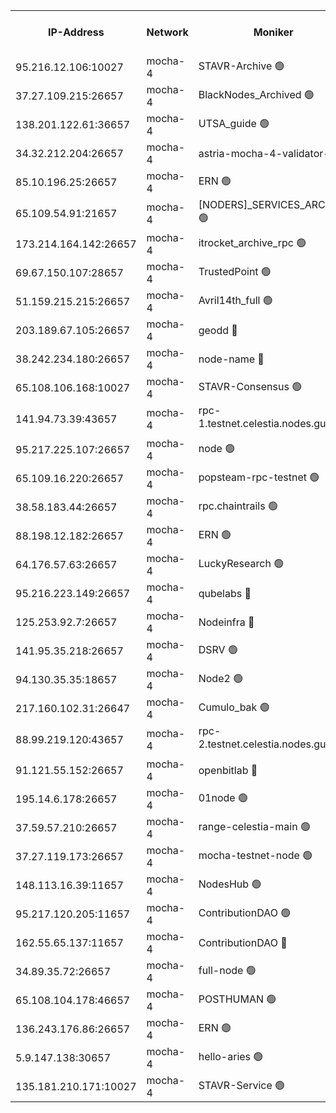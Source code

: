 


<table><tr><th>IP-Address</th><th>Network</th><th>Moniker</th><th>Latest Block Height</th><th>Earliest Block Height</th><th>Catching Up</th><th>Tx Index</th><th>Voting Power</th><th>Scan Time</th></tr><tr><td>95.216.12.106:10027</td><td>mocha-4</td><td>STAVR-Archive 🟢</td><td>2835812</td><td>1</td><td>False</td><td>on</td><td>0</td><td>2024-10-03T03:27:37.090415707UTC</td></tr><tr><td>37.27.109.215:26657</td><td>mocha-4</td><td>BlackNodes_Archived 🟢</td><td>2835813</td><td>1</td><td>False</td><td>off</td><td>0</td><td>2024-10-03T03:27:41.558115811UTC</td></tr><tr><td>138.201.122.61:36657</td><td>mocha-4</td><td>UTSA_guide 🟢</td><td>2835813</td><td>1</td><td>False</td><td>on</td><td>0</td><td>2024-10-03T03:27:43.927340316UTC</td></tr><tr><td>34.32.212.204:26657</td><td>mocha-4</td><td>astria-mocha-4-validator-1 🔴</td><td>2835813</td><td>1</td><td>False</td><td>on</td><td>10509044</td><td>2024-10-03T03:27:44.319387668UTC</td></tr><tr><td>85.10.196.25:26657</td><td>mocha-4</td><td>ERN 🟢</td><td>2835813</td><td>1</td><td>False</td><td>off</td><td>0</td><td>2024-10-03T03:27:50.887718451UTC</td></tr><tr><td>65.109.54.91:21657</td><td>mocha-4</td><td>[NODERS]_SERVICES_ARCHIVE 🟢</td><td>2835816</td><td>1</td><td>False</td><td>on</td><td>0</td><td>2024-10-03T03:28:22.610244747UTC</td></tr><tr><td>173.214.164.142:26657</td><td>mocha-4</td><td>itrocket_archive_rpc 🟢</td><td>2835817</td><td>1</td><td>False</td><td>on</td><td>0</td><td>2024-10-03T03:28:37.944986535UTC</td></tr><tr><td>69.67.150.107:28657</td><td>mocha-4</td><td>TrustedPoint 🟢</td><td>2835818</td><td>1</td><td>False</td><td>on</td><td>0</td><td>2024-10-03T03:28:51.354425982UTC</td></tr><tr><td>51.159.215.215:26657</td><td>mocha-4</td><td>Avril14th_full 🟢</td><td>2835821</td><td>1</td><td>False</td><td>on</td><td>0</td><td>2024-10-03T03:29:17.793029119UTC</td></tr><tr><td>203.189.67.105:26657</td><td>mocha-4</td><td>geodd 🔴</td><td>2835821</td><td>1</td><td>False</td><td>on</td><td>100119</td><td>2024-10-03T03:29:22.877039522UTC</td></tr><tr><td>38.242.234.180:26657</td><td>mocha-4</td><td>node-name 🔴</td><td>2835822</td><td>1</td><td>False</td><td>off</td><td>4051757</td><td>2024-10-03T03:29:29.637282177UTC</td></tr><tr><td>65.108.106.168:10027</td><td>mocha-4</td><td>STAVR-Consensus 🟢</td><td>2835823</td><td>1</td><td>False</td><td>on</td><td>0</td><td>2024-10-03T03:29:47.638418497UTC</td></tr><tr><td>141.94.73.39:43657</td><td>mocha-4</td><td>rpc-1.testnet.celestia.nodes.guru 🟢</td><td>2835824</td><td>1</td><td>False</td><td>off</td><td>0</td><td>2024-10-03T03:29:54.903521466UTC</td></tr><tr><td>95.217.225.107:26657</td><td>mocha-4</td><td>node 🟢</td><td>2835824</td><td>1</td><td>False</td><td>on</td><td>0</td><td>2024-10-03T03:30:04.689312717UTC</td></tr><tr><td>65.109.16.220:26657</td><td>mocha-4</td><td>popsteam-rpc-testnet 🟢</td><td>2835826</td><td>1</td><td>False</td><td>on</td><td>0</td><td>2024-10-03T03:30:24.576029720UTC</td></tr><tr><td>38.58.183.44:26657</td><td>mocha-4</td><td>rpc.chaintrails 🟢</td><td>2835827</td><td>1</td><td>False</td><td>on</td><td>0</td><td>2024-10-03T03:30:31.824384565UTC</td></tr><tr><td>88.198.12.182:26657</td><td>mocha-4</td><td>ERN 🟢</td><td>2835827</td><td>1</td><td>False</td><td>off</td><td>0</td><td>2024-10-03T03:30:40.363029686UTC</td></tr><tr><td>64.176.57.63:26657</td><td>mocha-4</td><td>LuckyResearch 🟢</td><td>2835815</td><td>1582001</td><td>False</td><td>off</td><td>0</td><td>2024-10-03T03:28:07.809151581UTC</td></tr><tr><td>95.216.223.149:26657</td><td>mocha-4</td><td>qubelabs 🔴</td><td>2835828</td><td>1917526</td><td>False</td><td>on</td><td>64651386</td><td>2024-10-03T03:30:42.861052070UTC</td></tr><tr><td>125.253.92.7:26657</td><td>mocha-4</td><td>Nodeinfra 🔴</td><td>2835814</td><td>2070001</td><td>False</td><td>on</td><td>500001</td><td>2024-10-03T03:28:04.499908395UTC</td></tr><tr><td>141.95.35.218:26657</td><td>mocha-4</td><td>DSRV 🟢</td><td>2835824</td><td>2070001</td><td>False</td><td>off</td><td>0</td><td>2024-10-03T03:29:55.224954612UTC</td></tr><tr><td>94.130.35.35:18657</td><td>mocha-4</td><td>Node2 🟢</td><td>2585030</td><td>2256001</td><td>False</td><td>on</td><td>0</td><td>2024-10-03T03:30:47.877918018UTC</td></tr><tr><td>217.160.102.31:26647</td><td>mocha-4</td><td>Cumulo_bak 🟢</td><td>2835823</td><td>2300001</td><td>False</td><td>on</td><td>0</td><td>2024-10-03T03:29:42.791613226UTC</td></tr><tr><td>88.99.219.120:43657</td><td>mocha-4</td><td>rpc-2.testnet.celestia.nodes.guru 🟢</td><td>2835823</td><td>2368594</td><td>False</td><td>on</td><td>0</td><td>2024-10-03T03:29:42.319136791UTC</td></tr><tr><td>91.121.55.152:26657</td><td>mocha-4</td><td>openbitlab 🔴</td><td>2835814</td><td>2533260</td><td>False</td><td>off</td><td>501058</td><td>2024-10-03T03:27:55.378864305UTC</td></tr><tr><td>195.14.6.178:26657</td><td>mocha-4</td><td>01node 🟢</td><td>2835820</td><td>2584501</td><td>False</td><td>on</td><td>0</td><td>2024-10-03T03:29:13.297917438UTC</td></tr><tr><td>37.59.57.210:26657</td><td>mocha-4</td><td>range-celestia-main 🟢</td><td>2835828</td><td>2589477</td><td>False</td><td>off</td><td>0</td><td>2024-10-03T03:30:45.278991462UTC</td></tr><tr><td>37.27.119.173:26657</td><td>mocha-4</td><td>mocha-testnet-node 🟢</td><td>2835823</td><td>2631379</td><td>False</td><td>on</td><td>0</td><td>2024-10-03T03:29:47.225977992UTC</td></tr><tr><td>148.113.16.39:11657</td><td>mocha-4</td><td>NodesHub 🟢</td><td>2835819</td><td>2714885</td><td>False</td><td>on</td><td>0</td><td>2024-10-03T03:28:56.363803256UTC</td></tr><tr><td>95.217.120.205:11657</td><td>mocha-4</td><td>ContributionDAO 🟢</td><td>2835824</td><td>2723055</td><td>False</td><td>on</td><td>0</td><td>2024-10-03T03:30:04.268839627UTC</td></tr><tr><td>162.55.65.137:11657</td><td>mocha-4</td><td>ContributionDAO 🔴</td><td>2823597</td><td>2763772</td><td>False</td><td>off</td><td>4000504</td><td>2024-10-03T03:29:25.213128678UTC</td></tr><tr><td>34.89.35.72:26657</td><td>mocha-4</td><td>full-node 🟢</td><td>2835825</td><td>2766149</td><td>False</td><td>on</td><td>0</td><td>2024-10-03T03:30:11.260763762UTC</td></tr><tr><td>65.108.104.178:46657</td><td>mocha-4</td><td>POSTHUMAN 🟢</td><td>2835816</td><td>2818501</td><td>False</td><td>off</td><td>0</td><td>2024-10-03T03:28:27.090989145UTC</td></tr><tr><td>136.243.176.86:26657</td><td>mocha-4</td><td>ERN 🟢</td><td>2835824</td><td>2829501</td><td>False</td><td>off</td><td>0</td><td>2024-10-03T03:29:57.691663887UTC</td></tr><tr><td>5.9.147.138:30657</td><td>mocha-4</td><td>hello-aries 🟢</td><td>2835818</td><td>2835501</td><td>False</td><td>off</td><td>0</td><td>2024-10-03T03:28:44.402015496UTC</td></tr><tr><td>135.181.210.171:10027</td><td>mocha-4</td><td>STAVR-Service 🟢</td><td>2835823</td><td>2835501</td><td>False</td><td>on</td><td>0</td><td>2024-10-03T03:29:52.468574452UTC</td></tr></table>